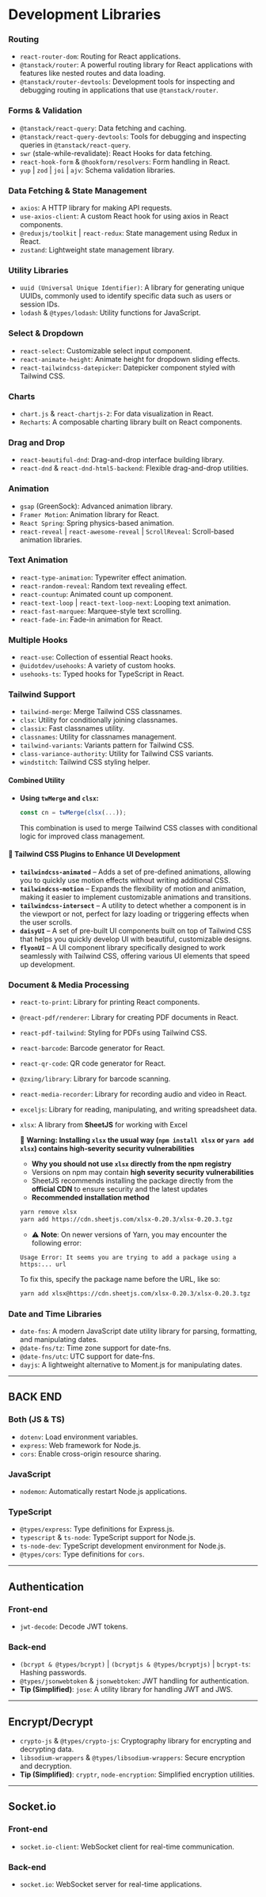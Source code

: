 # Development Libraries

### Routing
- `react-router-dom`: Routing for React applications.
- `@tanstack/router`: A powerful routing library for React applications with features like nested routes and data loading.
- `@tanstack/router-devtools`: Development tools for inspecting and debugging routing in applications that use `@tanstack/router`.

### Forms & Validation
- `@tanstack/react-query`: Data fetching and caching.
- `@tanstack/react-query-devtools`: Tools for debugging and inspecting queries in `@tanstack/react-query`.
- `swr` (stale-while-revalidate): React Hooks for data fetching.
- `react-hook-form` & `@hookform/resolvers`: Form handling in React.
- `yup` | `zod` | `joi` | `ajv`: Schema validation libraries.

### Data Fetching & State Management
- `axios`: A HTTP library for making API requests.
- `use-axios-client`: A custom React hook for using axios in React components.
- `@reduxjs/toolkit` | `react-redux`: State management using Redux in React.
- `zustand`: Lightweight state management library.

### Utility Libraries
- `uuid (Universal Unique Identifier)`: A library for generating unique UUIDs, commonly used to identify specific data such as users or session IDs.
- `lodash` & `@types/lodash`: Utility functions for JavaScript.

### Select & Dropdown
- `react-select`: Customizable select input component.
- `react-animate-height`: Animate height for dropdown sliding effects.
- `react-tailwindcss-datepicker`: Datepicker component styled with Tailwind CSS.

### Charts
- `chart.js` & `react-chartjs-2`: For data visualization in React.
- `Recharts`: A composable charting library built on React components.

### Drag and Drop
- `react-beautiful-dnd`: Drag-and-drop interface building library.
- `react-dnd` & `react-dnd-html5-backend`: Flexible drag-and-drop utilities.

### Animation
- `gsap` (GreenSock): Advanced animation library.
- `Framer Motion`: Animation library for React.
- `React Spring`: Spring physics-based animation.
- `react-reveal` | `react-awesome-reveal` | `ScrollReveal`: Scroll-based animation libraries.

### Text Animation
- `react-type-animation`: Typewriter effect animation.
- `react-random-reveal`: Random text revealing effect.
- `react-countup`: Animated count up component.
- `react-text-loop` | `react-text-loop-next`: Looping text animation.
- `react-fast-marquee`: Marquee-style text scrolling.
- `react-fade-in`: Fade-in animation for React.

### Multiple Hooks
- `react-use`: Collection of essential React hooks.
- `@uidotdev/usehooks`: A variety of custom hooks.
- `usehooks-ts`: Typed hooks for TypeScript in React.

### Tailwind Support
- `tailwind-merge`: Merge Tailwind CSS classnames.
- `clsx`: Utility for conditionally joining classnames.
- `classix`: Fast classnames utility.
- `classnames`: Utility for classnames management.
- `tailwind-variants`: Variants pattern for Tailwind CSS.
- `class-variance-authority`: Utility for Tailwind CSS variants.
- `windstitch`: Tailwind CSS styling helper.

#### Combined Utility
- **Using `twMerge` and `clsx`:** 
  ```javascript
  const cn = twMerge(clsx(...));
  ```
  This combination is used to merge Tailwind CSS classes with conditional logic for improved class management.

#### **🔹 Tailwind CSS Plugins to Enhance UI Development**
- **`tailwindcss-animated`** – Adds a set of pre-defined animations, allowing you to quickly use motion effects without writing additional CSS.  
- **`tailwindcss-motion`** – Expands the flexibility of motion and animation, making it easier to implement customizable animations and transitions.  
- **`tailwindcss-intersect`** – A utility to detect whether a component is in the viewport or not, perfect for lazy loading or triggering effects when the user scrolls.  
- **`daisyUI`** – A set of pre-built UI components built on top of Tailwind CSS that helps you quickly develop UI with beautiful, customizable designs.  
- **`flyonUI`** – A UI component library specifically designed to work seamlessly with Tailwind CSS, offering various UI elements that speed up development.

### Document & Media Processing
- `react-to-print`: Library for printing React components.
- `@react-pdf/renderer`: Library for creating PDF documents in React.
- `react-pdf-tailwind`: Styling for PDFs using Tailwind CSS.
- `react-barcode`: Barcode generator for React.
- `react-qr-code`: QR code generator for React.
- `@zxing/library`: Library for barcode scanning.
- `react-media-recorder`: Library for recording audio and video in React.
- `exceljs`: Library for reading, manipulating, and writing spreadsheet data.
- `xlsx`: A library from **SheetJS** for working with Excel

  🚨 **Warning: Installing `xlsx` the usual way (`npm install xlsx` or `yarn add xlsx`) contains high-severity security vulnerabilities**
   *  **Why you should not use `xlsx` directly from the npm registry**
     * Versions on npm may contain **high severity security vulnerabilities**
     * SheetJS recommends installing the package directly from the **official CDN** to ensure security and the latest updates
   * **Recommended installation method**

    ```bash
    yarn remove xlsx
    yarn add https://cdn.sheetjs.com/xlsx-0.20.3/xlsx-0.20.3.tgz
    ```
    * ⚠️ **Note**: On newer versions of Yarn, you may encounter the following error:

    ```
    Usage Error: It seems you are trying to add a package using a https:... url
    ```
    
    To fix this, specify the package name before the URL, like so:

    ```bash
    yarn add xlsx@https://cdn.sheetjs.com/xlsx-0.20.3/xlsx-0.20.3.tgz
    ```

### Date and Time Libraries
- `date-fns`: A modern JavaScript date utility library for parsing, formatting, and manipulating dates.
- `@date-fns/tz`: Time zone support for date-fns.
- `@date-fns/utc`: UTC support for date-fns.
- `dayjs`: A lightweight alternative to Moment.js for manipulating dates.

---

## BACK END

### Both (JS & TS)
- `dotenv`: Load environment variables.
- `express`: Web framework for Node.js.
- `cors`: Enable cross-origin resource sharing.

### JavaScript
- `nodemon`: Automatically restart Node.js applications.

### TypeScript
- `@types/express`: Type definitions for Express.js.
- `typescript` & `ts-node`: TypeScript support for Node.js.
- `ts-node-dev`: TypeScript development environment for Node.js.
- `@types/cors`: Type definitions for `cors`.

---

## Authentication

### Front-end
- `jwt-decode`: Decode JWT tokens.

### Back-end
- `(bcrypt & @types/bcrypt)` | `(bcryptjs & @types/bcryptjs)` | `bcrypt-ts`: Hashing passwords.
- `@types/jsonwebtoken` & `jsonwebtoken`: JWT handling for authentication.
- **Tip (Simplified)**: `jose`: A utility library for handling JWT and JWS.

---

## Encrypt/Decrypt

- `crypto-js` & `@types/crypto-js`: Cryptography library for encrypting and decrypting data.
- `libsodium-wrappers` & `@types/libsodium-wrappers`: Secure encryption and decryption.
- **Tip (Simplified)**: `cryptr`, `node-encryption`: Simplified encryption utilities.

---

## Socket.io

### Front-end
- `socket.io-client`: WebSocket client for real-time communication.

### Back-end
- `socket.io`: WebSocket server for real-time applications.
